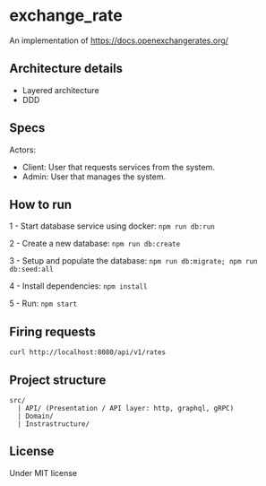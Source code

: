 # exchange_rate

An implementation of https://docs.openexchangerates.org/

## Architecture details

- Layered architecture
- DDD

## Specs

Actors:

- Client: User that requests services from the system.
- Admin: User that manages the system.

## How to run

1 - Start database service using docker: `npm run db:run`

2 - Create a new database: `npm run db:create`

3 - Setup and populate the database: `npm run db:migrate; npm run db:seed:all`

4 - Install dependencies: `npm install`

5 - Run: `npm start`

## Firing requests

`curl http://localhost:8080/api/v1/rates`

## Project structure

```
src/
  | API/ (Presentation / API layer: http, graphql, gRPC)
  | Domain/
  | Instrastructure/
```

## License

Under MIT license
